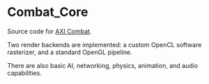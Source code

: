 # Combat_Core
Source code for [AXI Combat](https://github.com/AX-I/AXI_Combat).

Two render backends are implemented: a custom OpenCL software rasterizer, and a standard OpenGL pipeline.

There are also basic AI, networking, physics, animation, and audio capabilities.

